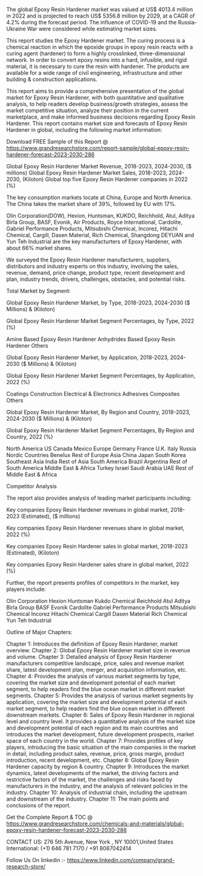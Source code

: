 
The global Epoxy Resin Hardener market was valued at US$ 4013.4 million in 2022 and is projected to reach US$ 5356.8 million by 2029, at a CAGR of 4.2% during the forecast period. The influence of COVID-19 and the Russia-Ukraine War were considered while estimating market sizes.

This report studies the Epoxy Hardener market. The curing process is a chemical reaction in which the epoxide groups in epoxy resin reacts with a curing agent (hardener) to form a highly crosslinked, three-dimensional network. In order to convert epoxy resins into a hard, infusible, and rigid material, it is necessary to cure the resin with hardener. The products are available for a wide range of civil engineering, infrastructure and other building & construction applications.

This report aims to provide a comprehensive presentation of the global market for Epoxy Resin Hardener, with both quantitative and qualitative analysis, to help readers develop business/growth strategies, assess the market competitive situation, analyze their position in the current marketplace, and make informed business decisions regarding Epoxy Resin Hardener. This report contains market size and forecasts of Epoxy Resin Hardener in global, including the following market information:

Download FREE Sample of this Report @ https://www.grandresearchstore.com/report-sample/global-epoxy-resin-hardener-forecast-2023-2030-286

Global Epoxy Resin Hardener Market Revenue, 2018-2023, 2024-2030, ($ millions)
Global Epoxy Resin Hardener Market Sales, 2018-2023, 2024-2030, (Kiloton)
Global top five Epoxy Resin Hardener companies in 2022 (%)

The key consumption markets locate at China, Europe and North America. The China takes the market share of 39%, followed by EU with 17%.

Olin Corporation(DOW), Hexion, Huntsman, KUKDO, Reichhold, Atul, Aditya Birla Group, BASF, Evonik, Air Products, Royce International, Cardolite, Gabriel Performance Products, Mitsubishi Chemical, Incorez, Hitachi Chemical, Cargill, Dasen Material, Rich Chemical, Shangdong DEYUAN and Yun Teh Industrial are the key manufacturters of Epoxy Hardener, with about 66% market shares.

We surveyed the Epoxy Resin Hardener manufacturers, suppliers, distributors and industry experts on this industry, involving the sales, revenue, demand, price change, product type, recent development and plan, industry trends, drivers, challenges, obstacles, and potential risks.

Total Market by Segment:

Global Epoxy Resin Hardener Market, by Type, 2018-2023, 2024-2030 ($ Millions) & (Kiloton)

Global Epoxy Resin Hardener Market Segment Percentages, by Type, 2022 (%)

Amine Based Epoxy Resin Hardener
Anhydrides Based Epoxy Resin Hardener
Others

Global Epoxy Resin Hardener Market, by Application, 2018-2023, 2024-2030 ($ Millions) & (Kiloton)

Global Epoxy Resin Hardener Market Segment Percentages, by Application, 2022 (%)

Coatings
Construction
Electrical & Electronics
Adhesives
Composites
Others

Global Epoxy Resin Hardener Market, By Region and Country, 2018-2023, 2024-2030 ($ Millions) & (Kiloton)

Global Epoxy Resin Hardener Market Segment Percentages, By Region and Country, 2022 (%)

North America
US
Canada
Mexico
Europe
Germany
France
U.K.
Italy
Russia
Nordic Countries
Benelux
Rest of Europe
Asia
China
Japan
South Korea
Southeast Asia
India
Rest of Asia
South America
Brazil
Argentina
Rest of South America
Middle East & Africa
Turkey
Israel
Saudi Arabia
UAE
Rest of Middle East & Africa

Competitor Analysis

The report also provides analysis of leading market participants including:

Key companies Epoxy Resin Hardener revenues in global market, 2018-2023 (Estimated), ($ millions)

Key companies Epoxy Resin Hardener revenues share in global market, 2022 (%)

Key companies Epoxy Resin Hardener sales in global market, 2018-2023 (Estimated), (Kiloton)

Key companies Epoxy Resin Hardener sales share in global market, 2022 (%)

Further, the report presents profiles of competitors in the market, key players include:

Olin Corporation
Hexion
Huntsman
Kukdo Chemical
Reichhold
Atul
Aditya Birla Group
BASF
Evonik
Cardolite
Gabriel Performance Products
Mitsubishi Chemical
Incorez
Hitachi Chemical
Cargill
Dasen Material
Rich Chemical
Yun Teh Industrial

Outline of Major Chapters:

Chapter 1: Introduces the definition of Epoxy Resin Hardener, market overview.
Chapter 2: Global Epoxy Resin Hardener market size in revenue and volume.
Chapter 3: Detailed analysis of Epoxy Resin Hardener manufacturers competitive landscape, price, sales and revenue market share, latest development plan, merger, and acquisition information, etc.
Chapter 4: Provides the analysis of various market segments by type, covering the market size and development potential of each market segment, to help readers find the blue ocean market in different market segments.
Chapter 5: Provides the analysis of various market segments by application, covering the market size and development potential of each market segment, to help readers find the blue ocean market in different downstream markets.
Chapter 6: Sales of Epoxy Resin Hardener in regional level and country level. It provides a quantitative analysis of the market size and development potential of each region and its main countries and introduces the market development, future development prospects, market space of each country in the world.
Chapter 7: Provides profiles of key players, introducing the basic situation of the main companies in the market in detail, including product sales, revenue, price, gross margin, product introduction, recent development, etc.
Chapter 8: Global Epoxy Resin Hardener capacity by region & country.
Chapter 9: Introduces the market dynamics, latest developments of the market, the driving factors and restrictive factors of the market, the challenges and risks faced by manufacturers in the industry, and the analysis of relevant policies in the industry.
Chapter 10: Analysis of industrial chain, including the upstream and downstream of the industry.
Chapter 11: The main points and conclusions of the report.

Get the Complete Report & TOC @ https://www.grandresearchstore.com/chemicals-and-materials/global-epoxy-resin-hardener-forecast-2023-2030-286

CONTACT US:
276 5th Avenue, New York , NY 10001,United States
International: (+1) 646 781 7170 / +91 8087042414

Follow Us On linkedin :- https://www.linkedin.com/company/grand-research-store/
